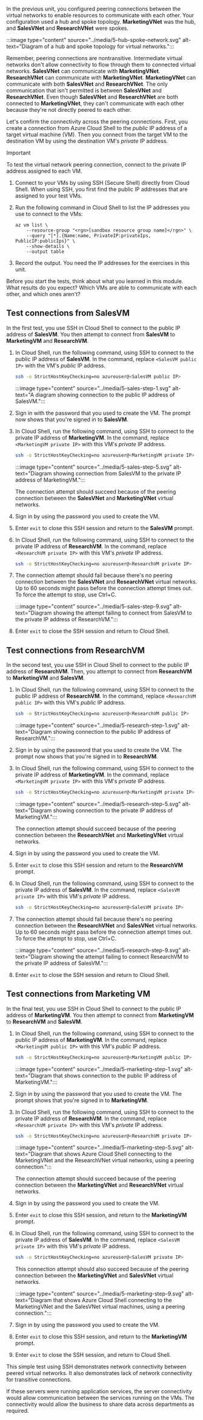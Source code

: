 In the previous unit, you configured peering connections between the virtual networks to enable resources to communicate with each other. Your configuration used a hub and spoke topology. **MarketingVNet** was the hub, and **SalesVNet** and **ResearchVNet** were spokes.

:::image type="content" source="../media/5-hub-spoke-network.svg" alt-text="Diagram of a hub and spoke topology for virtual networks.":::

Remember, peering connections are nontransitive. Intermediate virtual networks don't allow connectivity to flow through them to connected virtual networks. **SalesVNet** can communicate with **MarketingVNet**. **ResearchVNet** can communicate with **MarketingVNet**. **MarketingVNet** can communicate with both **SalesVNet** and **ResearchVNet**. The only communication that isn't permitted is between **SalesVNet** and **ResearchVNet**. Even though **SalesVNet** and **ResearchVNet** are both connected to **MarketingVNet**, they can't communicate with each other because they're not directly peered to each other.

Let's confirm the connectivity across the peering connections. First, you create a connection from Azure Cloud Shell to the *public* IP address of a target virtual machine (VM). Then you connect from the target VM to the destination VM by using the destination VM's *private* IP address.

> [!IMPORTANT]
> To test the virtual network peering connection, connect to the private IP address assigned to each VM.

1. Connect to your VMs by using SSH (Secure Shell) directly from Cloud Shell. When using SSH, you first find the public IP addresses that are assigned to your test VMs.

1. Run the following command in Cloud Shell to list the IP addresses you use to connect to the VMs:

    ```azurecli
    az vm list \
        --resource-group "<rgn>[sandbox resource group name]</rgn>" \
        --query "[*].{Name:name, PrivateIP:privateIps, PublicIP:publicIps}" \
        --show-details \
        --output table
    ```

1. Record the output. You need the IP addresses for the exercises in this unit.

Before you start the tests, think about what you learned in this module. What results do you expect? Which VMs are able to communicate with each other, and which ones aren't?

## Test connections from SalesVM

In the first test, you use SSH in Cloud Shell to connect to the public IP address of **SalesVM**. You then attempt to connect from **SalesVM** to **MarketingVM** and **ResearchVM**.

1. In Cloud Shell, run the following command, using SSH to connect to the public IP address of **SalesVM**. In the command, replace `<SalesVM public IP>` with the VM's *public* IP address.

   ```bash
   ssh -o StrictHostKeyChecking=no azureuser@<SalesVM public IP>
   ```

   :::image type="content" source="../media/5-sales-step-1.svg" alt-text="A diagram showing connection to the public IP address of SalesVM.":::

1. Sign in with the password that you used to create the VM. The prompt now shows that you're signed in to **SalesVM**.

1. In Cloud Shell, run the following command, using SSH to connect to the private IP address of **MarketingVM**. In the command, replace `<MarketingVM private IP>` with this VM's *private* IP address.

   ```bash
   ssh -o StrictHostKeyChecking=no azureuser@<MarketingVM private IP>
   ```

   :::image type="content" source="../media/5-sales-step-5.svg" alt-text="Diagram showing connection from SalesVM to the private IP address of MarketingVM.":::

    The connection attempt should succeed because of the peering connection between the **SalesVNet** and **MarketingVNet** virtual networks.

1. Sign in by using the password you used to create the VM.

1. Enter `exit` to close this SSH session and return to the **SalesVM** prompt.

1. In Cloud Shell, run the following command, using SSH to connect to the private IP address of **ResearchVM**. In the command, replace `<ResearchVM private IP>` with this VM's *private* IP address.

   ```bash
   ssh -o StrictHostKeyChecking=no azureuser@<ResearchVM private IP>
   ```

1. The connection attempt should fail because there's no peering connection between the **SalesVNet** and **ResearchVNet** virtual networks. Up to 60 seconds might pass before the connection attempt times out. To force the attempt to stop, use Ctrl+C.

   :::image type="content" source="../media/5-sales-step-9.svg" alt-text="Diagram showing the attempt failing to connect from SalesVM to the private IP address of ResearchVM.":::

1. Enter `exit` to close the SSH session and return to Cloud Shell.

## Test connections from ResearchVM

In the second test, you use SSH in Cloud Shell to connect to the public IP address of **ResearchVM**. Then, you attempt to connect from **ResearchVM** to **MarketingVM** and **SalesVM**.

1. In Cloud Shell, run the following command, using SSH to connect to the public IP address of **ResearchVM**. In the command, replace `<ResearchVM public IP>` with this VM's *public* IP address.

   ```bash
   ssh -o StrictHostKeyChecking=no azureuser@<ResearchVM public IP>
   ```

   :::image type="content" source="../media/5-research-step-1.svg" alt-text="Diagram showing connection to the public IP address of ResearchVM.":::

1. Sign in by using the password that you used to create the VM. The prompt now shows that you're signed in to **ResearchVM**.

1. In Cloud Shell, run the following command, using SSH to connect to the private IP address of **MarketingVM**. In the command, replace `<MarketingVM private IP>` with this VM's *private* IP address.

   ```bash
   ssh -o StrictHostKeyChecking=no azureuser@<MarketingVM private IP>
   ```

   :::image type="content" source="../media/5-research-step-5.svg" alt-text="Diagram showing connection to the private IP address of MarketingVM.":::

    The connection attempt should succeed because of the peering connection between the **ResearchVNet** and **MarketingVNet** virtual networks.

1. Sign in by using the password you used to create the VM.

1. Enter `exit` to close this SSH session and return to the **ResearchVM** prompt.

1. In Cloud Shell, run the following command, using SSH to connect to the private IP address of **SalesVM**. In the command, replace `<SalesVM private IP>` with this VM's *private* IP address.

   ```bash
   ssh -o StrictHostKeyChecking=no azureuser@<SalesVM private IP>
   ```

1. The connection attempt should fail because there's no peering connection between the **ResearchVNet** and **SalesVNet** virtual networks. Up to 60 seconds might pass before the connection attempt times out. To force the attempt to stop, use Ctrl+C.

   :::image type="content" source="../media/5-research-step-9.svg" alt-text="Diagram showing the attempt failing to connect ResearchVM to the private IP address of SalesVM.":::

1. Enter `exit` to close the SSH session and return to Cloud Shell.

## Test connections from Marketing VM

In the final test, you use SSH in Cloud Shell to connect to the public IP address of **MarketingVM**. You then attempt to connect from **MarketingVM** to **ResearchVM** and **SalesVM**.

1. In Cloud Shell, run the following command, using SSH to connect to the public IP address of **MarketingVM**. In the command, replace `<MarketingVM public IP>` with this VM's *public* IP address.

   ```bash
   ssh -o StrictHostKeyChecking=no azureuser@<MarketingVM public IP>
   ```

   :::image type="content" source="../media/5-marketing-step-1.svg" alt-text="Diagram that shows connection to the public IP address of MarketingVM.":::

1. Sign in by using the password that you used to create the VM. The prompt shows that you're signed in to **MarketingVM**.

1. In Cloud Shell, run the following command, using SSH to connect to the private IP address of **ResearchVM**. In the command, replace `<ResearchVM private IP>` with this VM's *private* IP address.

    ```bash
    ssh -o StrictHostKeyChecking=no azureuser@<ResearchVM private IP>
    ```

   :::image type="content" source="../media/5-marketing-step-5.svg" alt-text="Diagram that shows Azure Cloud Shell connecting to the MarketingVNet and the ResearchVNet virtual networks, using a peering connection.":::

    The connection attempt should succeed because of the peering connection between the **MarketingVNet** and **ResearchVNet** virtual networks.

1. Sign in by using the password you used to create the VM.

1. Enter `exit` to close this SSH session, and return to the **MarketingVM** prompt.

1. In Cloud Shell, run the following command, using SSH to connect to the private IP address of **SalesVM**. In the command, replace `<SalesVM private IP>` with this VM's *private* IP address.

   ```bash
   ssh -o StrictHostKeyChecking=no azureuser@<SalesVM private IP>
   ```

   This connection attempt should also succeed because of the peering connection between the **MarketingVNet** and **SalesVNet** virtual networks.

   :::image type="content" source="../media/5-marketing-step-9.svg" alt-text="Diagram that shows Azure Cloud Shell connecting to the MarketingVNet and the SalesVNet virtual machines, using a peering connection.":::

1. Sign in by using the password you used to create the VM.

1. Enter `exit` to close this SSH session, and return to the **MarketingVM** prompt.

1. Enter `exit` to close the SSH session, and return to Cloud Shell.

This simple test using SSH demonstrates network connectivity between peered virtual networks. It also demonstrates lack of network connectivity for transitive connections. 

If these servers were running application services, the server connectivity would allow communication between the services running on the VMs. The connectivity would allow the business to share data across departments as required.
